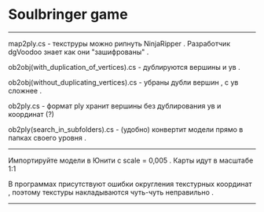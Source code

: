 
# Soulbringer game

***************************************************************************************************************************************

map2ply.cs - текструры можно рипнуть NinjaRipper . Разработчик dgVoodoo знает как они "зашифрованы" . 

ob2obj(with_duplication_of_vertices).cs - дублируются вершины и ув .

ob2obj(without_duplicating_vertices).cs - убраны дубли вершин , с ув сложнее . 

ob2ply.cs	- формат ply хранит вершины без дублирования ув и координат (?)

ob2ply(search_in_subfolders).cs - (удобно) конвертит модели прямо в папках своего уровня . 

***************************************************************************************************************************************

Импортируйте модели в Юнити с scale = 0,005 . Карты идут в масштабе 1:1

В программах присутствуют ошибки округления текстурных координат , поэтому текстуры накладываются чуть-чуть неправильно . 

***************************************************************************************************************************************
